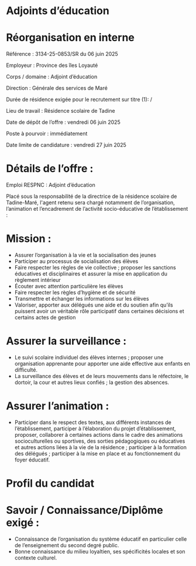 # Adjoints d’éducation

# Réorganisation en interne

Référence : 3134-25-0853/SR du 06 juin 2025

Employeur : Province des îles Loyauté

Corps / domaine : Adjoint d’éducation

Direction : Générale des services de Maré

Durée de résidence exigée pour le recrutement sur titre (1): /

Lieu de travail : Résidence scolaire de Tadine

Date de dépôt de l’offre : vendredi 06 juin 2025

Poste à pourvoir : immédiatement

Date limite de candidature : vendredi 27 juin 2025

# Détails de l’offre :

Emploi RESPNC : Adjoint d’éducation

Placé sous la responsabilité de la directrice de la résidence scolaire de Tadine-Maré, l'agent retenu sera chargé notamment de l’organisation, l’animation et l’encadrement de l’activité socio-éducative de l’établissement :

# Mission :

- Assurer l’organisation à la vie et la socialisation des jeunes
- Participer au processus de socialisation des élèves
- Faire respecter les règles de vie collective ; proposer les sanctions éducatives et disciplinaires et assurer la mise en application du règlement intérieur
- Écouter avec attention particulière les élèves
- Faire respecter les règles d’hygiène et de sécurité
- Transmettre et échanger les informations sur les élèves
- Valoriser, apporter aux délégués une aide et du soutien afin qu’ils puissent avoir un véritable rôle participatif dans certaines décisions et certains actes de gestion

# Assurer la surveillance :

- Le suivi scolaire individuel des élèves internes ; proposer une organisation apprenante pour apporter une aide effective aux enfants en difficulté.
- La surveillance des élèves et de leurs mouvements dans le réfectoire, le dortoir, la cour et autres lieux confiés ; la gestion des absences.

# Assurer l’animation :

- Participer dans le respect des textes, aux différents instances de l’établissement, participer à l’élaboration du projet d’établissement, proposer, collaborer à certaines actions dans le cadre des animations socioculturelles ou sportives, des sorties pédagogiques ou éducatives et autres actions liées à la vie de la résidence ; participer à la formation des délégués ; participer à la mise en place et au fonctionnement du foyer éducatif.

# Profil du candidat

# Savoir / Connaissance/Diplôme exigé :

- Connaissance de l’organisation du système éducatif en particulier celle de l’enseignement du second degré public.
- Bonne connaissance du milieu loyaltien, ses spécificités locales et son contexte culturel.